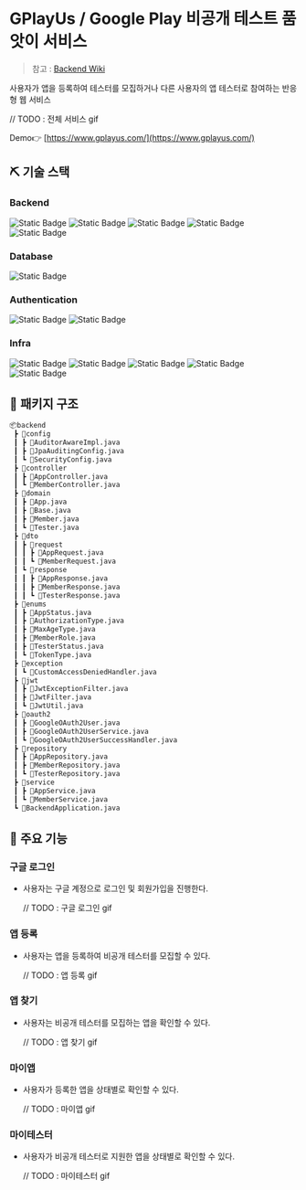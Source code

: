 # GPlayUs / Google Play 비공개 테스트 품앗이 서비스
> 참고 : [Backend Wiki](https://github.com/hsyoodev/gplayus-backend/wiki)

사용자가 앱을 등록하여 테스터를 모집하거나 다른 사용자의 앱 테스터로 참여하는 반응형 웹 서비스

// TODO : 전체 서비스 gif

Demo👉 [https://www.gplayus.com/](https://www.gplayus.com/)

## ⛏️ 기술 스택

### Backend

![Static Badge](https://img.shields.io/badge/-Java%2017-%23007396?style=for-the-badge&logo=java&logoColor=white)
![Static Badge](https://img.shields.io/badge/-gradle-%2302303A?style=for-the-badge&logo=gradle&logoColor=white)
![Static Badge](https://img.shields.io/badge/-spring%20boot%203-%236DB33F?style=for-the-badge&logo=springboot&logoColor=white)
![Static Badge](https://img.shields.io/badge/-spring%20data%20jpa-%236DB33F?style=for-the-badge&logo=springdatajpa&logoColor=white)
![Static Badge](https://img.shields.io/badge/-spring%20security-%236DB33F?style=for-the-badge&logo=springsecurity&logoColor=white)

### Database

![Static Badge](https://img.shields.io/badge/-mysql-%234479A1?style=for-the-badge&logo=mysql&logoColor=white)

### Authentication

![Static Badge](https://img.shields.io/badge/-oauth%202.0-%2302303A?style=for-the-badge&logo=oauth&logoColor=white)
![Static Badge](https://img.shields.io/badge/-jwt-%2302303A?style=for-the-badge&logo=jwt&logoColor=white)

### Infra

![Static Badge](https://img.shields.io/badge/-amazon%20ec2-%23FF9900?style=for-the-badge&logo=amazonec2&logoColor=white)
![Static Badge](https://img.shields.io/badge/-amazon%20rds-%23527FFF?style=for-the-badge&logo=amazonrds&logoColor=white)
![Static Badge](https://img.shields.io/badge/-docker-%232496ED?style=for-the-badge&logo=docker&logoColor=white)
![Static Badge](https://img.shields.io/badge/-dev%20containers-%2302303A?style=for-the-badge&logo=devcontainers&logoColor=white)
![Static Badge](https://img.shields.io/badge/-nginx-%23009639?style=for-the-badge&logo=nginx&logoColor=white)

## 📁 패키지 구조

```bash
📦backend
 ┣ 📂config
 ┃ ┣ 📜AuditorAwareImpl.java
 ┃ ┣ 📜JpaAuditingConfig.java
 ┃ ┗ 📜SecurityConfig.java
 ┣ 📂controller
 ┃ ┣ 📜AppController.java
 ┃ ┗ 📜MemberController.java
 ┣ 📂domain
 ┃ ┣ 📜App.java
 ┃ ┣ 📜Base.java
 ┃ ┣ 📜Member.java
 ┃ ┗ 📜Tester.java
 ┣ 📂dto
 ┃ ┣ 📂request
 ┃ ┃ ┣ 📜AppRequest.java
 ┃ ┃ ┗ 📜MemberRequest.java
 ┃ ┗ 📂response
 ┃ ┃ ┣ 📜AppResponse.java
 ┃ ┃ ┣ 📜MemberResponse.java
 ┃ ┃ ┗ 📜TesterResponse.java
 ┣ 📂enums
 ┃ ┣ 📜AppStatus.java
 ┃ ┣ 📜AuthorizationType.java
 ┃ ┣ 📜MaxAgeType.java
 ┃ ┣ 📜MemberRole.java
 ┃ ┣ 📜TesterStatus.java
 ┃ ┗ 📜TokenType.java
 ┣ 📂exception
 ┃ ┗ 📜CustomAccessDeniedHandler.java
 ┣ 📂jwt
 ┃ ┣ 📜JwtExceptionFilter.java
 ┃ ┣ 📜JwtFilter.java
 ┃ ┗ 📜JwtUtil.java
 ┣ 📂oauth2
 ┃ ┣ 📜GoogleOAuth2User.java
 ┃ ┣ 📜GoogleOAuth2UserService.java
 ┃ ┗ 📜GoogleOAuth2UserSuccessHandler.java
 ┣ 📂repository
 ┃ ┣ 📜AppRepository.java
 ┃ ┣ 📜MemberRepository.java
 ┃ ┗ 📜TesterRepository.java
 ┣ 📂service
 ┃ ┣ 📜AppService.java
 ┃ ┗ 📜MemberService.java
 ┗ 📜BackendApplication.java
```

## 👀 주요 기능

### 구글 로그인

- 사용자는 구글 계정으로 로그인 및 회원가입을 진행한다.

  // TODO : 구글 로그인 gif

### 앱 등록

- 사용자는 앱을 등록하여 비공개 테스터를 모집할 수 있다.

  // TODO : 앱 등록 gif

### 앱 찾기

- 사용자는 비공개 테스터를 모집하는 앱을 확인할 수 있다.

  // TODO : 앱 찾기 gif

### 마이앱

- 사용자가 등록한 앱을 상태별로 확인할 수 있다.

  // TODO : 마이앱 gif

### 마이테스터

- 사용자가 비공개 테스터로 지원한 앱을 상태별로 확인할 수 있다.

  // TODO : 마이테스터 gif
  
